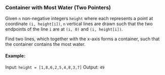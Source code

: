 ### Container with Most Water (Two Pointers)

Given `n` non-negative integers `height` where each represents a point at coordinate `(i, height[i])`, `n` vertical lines are drawn such that the two endpoints of the line `i` are at `(i, 0)` and `(i, height[i])`.

Find two lines, which together with the x-axis forms a container, such that the container contains the most water.

#### Example:
Input: `height = [1,8,6,2,5,4,8,3,7]`
Output: `49`
